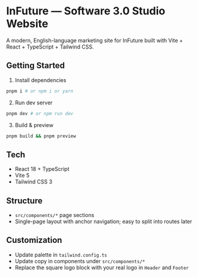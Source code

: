 # InFuture — Software 3.0 Studio Website

A modern, English-language marketing site for InFuture built with Vite + React + TypeScript + Tailwind CSS.

## Getting Started

1. Install dependencies

```bash
pnpm i # or npm i or yarn
```

2. Run dev server

```bash
pnpm dev # or npm run dev
```

3. Build & preview

```bash
pnpm build && pnpm preview
```

## Tech
- React 18 + TypeScript
- Vite 5
- Tailwind CSS 3

## Structure
- `src/components/*` page sections
- Single-page layout with anchor navigation; easy to split into routes later

## Customization
- Update palette in `tailwind.config.ts`
- Update copy in components under `src/components/*`
- Replace the square logo block with your real logo in `Header` and `Footer` 